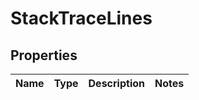 
# StackTraceLines

## Properties
Name | Type | Description | Notes
------------ | ------------- | ------------- | -------------



